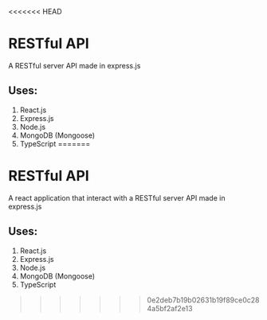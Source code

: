 <<<<<<< HEAD
# RESTful API

A RESTful server API made in express.js

## Uses:

1. React.js
2. Express.js
3. Node.js
4. MongoDB (Mongoose)
5. TypeScript
=======
# RESTful API

A react application that interact with a RESTful server API made in express.js

## Uses:

1. React.js
2. Express.js
3. Node.js
4. MongoDB (Mongoose)
5. TypeScript
>>>>>>> 0e2deb7b19b02631b19f89ce0c284a5bf2af2e13
